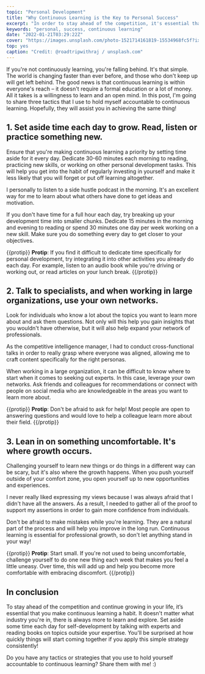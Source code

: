 ```yaml
---
topic: "Personal Development"
title: "Why Continuous Learning is the Key to Personal Success"
excerpt: "In order to stay ahead of the competition, it's essential that you continuously learn and develop new skills."
keywords: "personal, success, continuous learning"
date: "2022-01-21T03:29:22Z"
cover: "https://images.unsplash.com/photo-1521714161819-15534968fc5f?ixlib=rb-1.2.1&ixid=MnwxMjA3fDB8MHxwaG90by1wYWdlfHx8fGVufDB8fHx8&auto=format&fit=crop&w=1770&q=80"
top: yes
caption: "Credit: @roadtripwithraj / unsplash.com"
---
```


If you're not continuously learning, you're falling behind. It's that simple. The world is changing faster than ever before, and those who don't keep up will get left behind. The good news is that continuous learning is within everyone's reach – it doesn't require a formal education or a lot of money. All it takes is a willingness to learn and an open mind. In this post, I'm going to share three tactics that I use to hold myself accountable to continuous learning. Hopefully, they will assist you in achieving the same thing!


## 1. Set aside time each day to grow. Read, listen or practice something new.

Ensure that you're making continuous learning a priority by setting time aside for it every day. Dedicate 30-60 minutes each morning to reading, practicing new skills, or working on other personal development tasks. This will help you get into the habit of regularly investing in yourself and make it less likely that you will forget or put off learning altogether.

I personally to listen to a side hustle podcast in the morning. It's an excellent way for me to learn about what others have done to get ideas and motivation.

If you don't have time for a full hour each day, try breaking up your development time into smaller chunks. Dedicate 15 minutes in the morning and evening to reading or spend 30 minutes one day per week working on a new skill. Make sure you do something every day to get closer to your objectives.

{{protip}} 
**Protip**: If you find it difficult to dedicate time specifically for personal development, try integrating it into other activities you already do each day. For example, listen to an audio book while you're driving or working out, or read articles on your lunch break.
{{/protip}}



## 2. Talk to specialists, and when working in large organizations, use your own networks.

Look for individuals who know a lot about the topics you want to learn more about and ask them questions. Not only will this help you gain insights that you wouldn't have otherwise, but it will also help expand your network of professionals.

As the competitive intelligence manager, I had to conduct cross-functional talks in order to really grasp where everyone was aligned, allowing me to craft content specifically for the right personas.

When working in a large organization, it can be difficult to know where to start when it comes to seeking out experts. In this case, leverage your own networks. Ask friends and colleagues for recommendations or connect with people on social media who are knowledgeable in the areas you want to learn more about.

{{protip}} 
**Protip**: Don't be afraid to ask for help! Most people are open to answering questions and would love to help a colleague learn more about their field.
{{/protip}} 


## 3. Lean in on something uncomfortable. It's where growth occurs.

Challenging yourself to learn new things or do things in a different way can be scary, but it's also where the growth happens. When you push yourself outside of your comfort zone, you open yourself up to new opportunities and experiences.

I never really liked expressing my views because I was always afraid that I didn't have all the answers. As a result, I needed to gather all of the proof to support my assertions in order to gain more confidence from individuals.

Don't be afraid to make mistakes while you're learning. They are a natural part of the process and will help you improve in the long run. Continuous learning is essential for professional growth, so don't let anything stand in your way!

{{protip}} 
**Protip**: Start small. If you're not used to being uncomfortable, challenge yourself to do one new thing each week that makes you feel a little uneasy. Over time, this will add up and help you become more comfortable with embracing discomfort.
{{/protip}}

## In conclusion

To stay ahead of the competition and continue growing in your life, it’s essential that you make continuous learning a habit. It doesn't matter what industry you're in, there is always more to learn and explore. Set aside some time each day for self-development by talking with experts and reading books on topics outside your expertise. You'll be surprised at how quickly things will start coming together if you apply this simple strategy consistently!


Do you have any tactics or strategies that you use to hold yourself accountable to continuous learning? Share them with me! :)